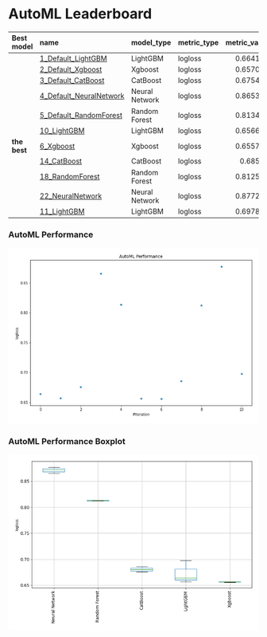 # AutoML Leaderboard

| Best model   | name                                                         | model_type     | metric_type   |   metric_value |   train_time |   single_prediction_time |
|:-------------|:-------------------------------------------------------------|:---------------|:--------------|---------------:|-------------:|-------------------------:|
|              | [1_Default_LightGBM](1_Default_LightGBM/README.md)           | LightGBM       | logloss       |       0.664186 |        77.62 |                   0.114  |
|              | [2_Default_Xgboost](2_Default_Xgboost/README.md)             | Xgboost        | logloss       |       0.657047 |       121.19 |                   0.134  |
|              | [3_Default_CatBoost](3_Default_CatBoost/README.md)           | CatBoost       | logloss       |       0.675474 |        87.9  |                   0.057  |
|              | [4_Default_NeuralNetwork](4_Default_NeuralNetwork/README.md) | Neural Network | logloss       |       0.865334 |        36.63 |                   0.124  |
|              | [5_Default_RandomForest](5_Default_RandomForest/README.md)   | Random Forest  | logloss       |       0.813486 |        32.46 |                   0.126  |
|              | [10_LightGBM](10_LightGBM/README.md)                         | LightGBM       | logloss       |       0.656651 |        74.01 |                   0.1296 |
| **the best** | [6_Xgboost](6_Xgboost/README.md)                             | Xgboost        | logloss       |       0.655772 |       133.11 |                   0.1297 |
|              | [14_CatBoost](14_CatBoost/README.md)                         | CatBoost       | logloss       |       0.68582  |        81.65 |                   0.059  |
|              | [18_RandomForest](18_RandomForest/README.md)                 | Random Forest  | logloss       |       0.812579 |        19.34 |                   0.105  |
|              | [22_NeuralNetwork](22_NeuralNetwork/README.md)               | Neural Network | logloss       |       0.877256 |        31.18 |                   0.1325 |
|              | [11_LightGBM](11_LightGBM/README.md)                         | LightGBM       | logloss       |       0.697807 |        26.84 |                   0.123  |

### AutoML Performance
![AutoML Performance](ldb_performance.png)

### AutoML Performance Boxplot
![AutoML Performance Boxplot](ldb_performance_boxplot.png)